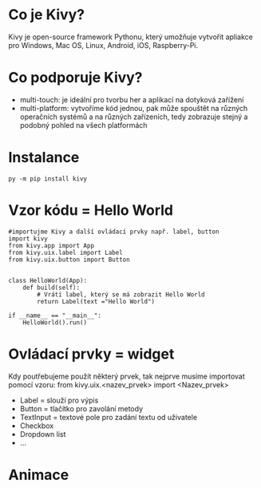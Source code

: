 # Co je Kivy?
Kivy je open-source framework Pythonu, který umožňuje vytvořit apliakce pro Windows, Mac OS, Linux, Android, iOS, Raspberry-Pi.

# Co podporuje Kivy?
- multi-touch: je ideální pro tvorbu her a aplikací na dotyková zařížení
- multi-platform: vytvoříme kód jednou, pak může spouštět na různých operačních systémů a na různých zařízeních, tedy zobrazuje stejný a podobný pohled na všech platformách

# Instalance
```
py -m pip install kivy
```

# Vzor kódu = Hello World
```
#importujme Kivy a další ovládací prvky např. label, button
import kivy
from kivy.app import App
from kivy.uix.label import Label
from kivy.uix.button import Button


class HelloWorld(App):
    def build(self):
        # Vrátí label, který se má zobrazit Hello World
        return Label(text ="Hello World")
    
if __name__ == "__main__":
    HelloWorld().run()
```

# Ovládací prvky = widget 
Kdy poutřebujeme použít některý prvek, tak nejprve musíme importovat pomocí vzoru: 
from kivy.uix.<nazev_prvek> import <Nazev_prvek>

- Label = slouží pro výpis
- Button = tlačítko pro zavolání metody
- TextInput = textové pole pro zadání textu od uživatele
- Checkbox
- Dropdown list
- ...
# Animace 

